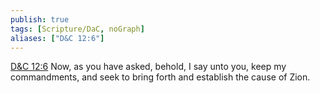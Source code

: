 ```yaml
---
publish: true
tags: [Scripture/DaC, noGraph]
aliases: ["D&C 12:6"]
---
```

[D&C 12:6](https://churchofjesuschrist.org/study/scriptures/dc-testament/dc/12?lang=eng&id=p6#p6) Now, as you have asked, behold, I say unto you, keep my commandments, and seek to bring forth and establish the cause of Zion.
